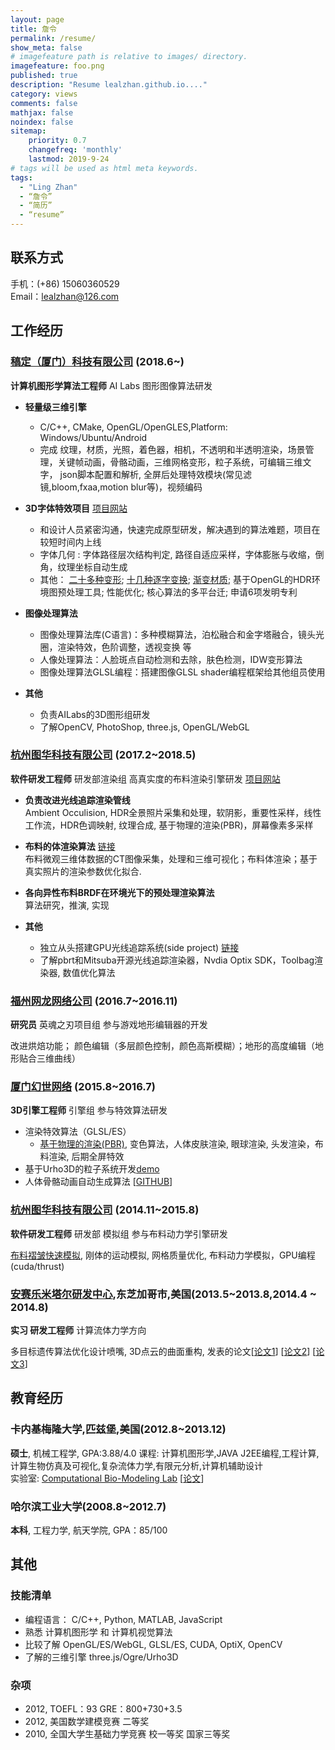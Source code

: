 ```yaml
---
layout: page
title: 詹令
permalink: /resume/
show_meta: false
# imagefeature path is relative to images/ directory.
imagefeature: foo.png
published: true
description: "Resume lealzhan.github.io...."
category: views
comments: false
mathjax: false
noindex: false
sitemap:
    priority: 0.7
    changefreq: 'monthly'
    lastmod: 2019-9-24
# tags will be used as html meta keywords.    
tags:
  - "Ling Zhan"
  - “詹令”
  - “简历”
  - “resume”
---
```


## 联系方式

手机：(+86) 15060360529   
Email：lealzhan@126.com

## 工作经历


### [稿定（厦门）科技有限公司](https://www.gaoding.com/) (2018.6~)
**计算机图形学算法工程师** AI Labs 图形图像算法研发


- **轻量级三维引擎**
	- C/C++, CMake, OpenGL/OpenGLES,Platform: Windows/Ubuntu/Android
	- 完成 纹理，材质，光照，着色器，相机，不透明和半透明渲染，场景管理，关键帧动画，骨骼动画，三维网格变形，粒子系统，可编辑三维文字， json脚本配置和解析, 全屏后处理特效模块(常见滤镜,bloom,fxaa,motion blur等)，视频编码


- **3D字体特效项目** [项目网站](https://www.gaoding.com/topic/3791)    
	- 和设计人员紧密沟通，快速完成原型研发，解决遇到的算法难题，项目在较短时间内上线
	- 字体几何 : 字体路径层次结构判定, 路径自适应采样，字体膨胀与收缩，倒角，纹理坐标自动生成
	- 其他： [二十多种变形](http://note.youdao.com/noteshare?id=b927fd528b398445a4d3f373703b720c); [十几种逐字变换](http://note.youdao.com/noteshare?id=5c4027f644b9b588c6942907485f2413); [渐变材质](http://note.youdao.com/noteshare?id=f51e4d4d97c4dc1424573afdfae001a7); 基于OpenGL的HDR环境图预处理工具; 性能优化; 核心算法的多平台迁; 申请6项发明专利


- **图像处理算法**   
	- 图像处理算法库(C语言)：多种模糊算法，泊松融合和金字塔融合，镜头光圈，渲染特效，色阶调整，透视变换 等
	- 人像处理算法：人脸斑点自动检测和去除，肤色检测，IDW变形算法
	- 图像处理算法GLSL编程：搭建图像GLSL shader编程框架给其他组员使用


- **其他**    
	- 负责AILabs的3D图形组研发
	- 了解OpenCV, PhotoShop, three.js, OpenGL/WebGL


### [杭州图华科技有限公司](http://www.graphicchina.com/) (2017.2~2018.5)
**软件研发工程师** 研发部渲染组 高真实度的布料渲染引擎研发 [项目网站](http://www.frilly.com/)

- **负责改进光线追踪渲染管线**   
Ambient Occulision, HDR全景照片采集和处理，软阴影，重要性采样，线性工作流，HDR色调映射, 纹理合成, 基于物理的渲染(PBR)，屏幕像素多采样

- **布料的体渲染算法** [链接](http://note.youdao.com/noteshare?id=4a50fa60dbee04492109bf89f0ea52d2)  
布料微观三维体数据的CT图像采集，处理和三维可视化；布料体渲染；基于真实照片的渲染参数优化拟合.

- **各向异性布料BRDF在环境光下的预处理渲染算法**   
算法研究，推演, 实现

- **其他**   
	- 独立从头搭建GPU光线追踪系统(side project) [链接](https://lealzhan.github.io/lealzhan.github.io/blog/2018/03/01/xyrender/)
	- 了解pbrt和Mitsuba开源光线追踪渲染器，Nvdia Optix SDK，Toolbag渲染器, 数值优化算法


### [福州网龙网络公司](http://www.nd.com.cn/) (2016.7~2016.11)
**研究员** 英魂之刃项目组 参与游戏地形编辑器的开发

改进烘焙功能； 颜色编辑（多层颜色控制，颜色高斯模糊）；地形的高度编辑（地形贴合三维曲线）

### [厦门幻世网络](http://www.avatarworks.com/) (2015.8~2016.7)
**3D引擎工程师** 引擎组 参与特效算法研发

- 渲染特效算法（GLSL/ES）
	- [基于物理的渲染(PBR)](https://nbviewer.jupyter.org/github/lealzhan/lealzhan.github.io/blob/master/_pdf/2015-9-14-pbr.pdf), 变色算法，人体皮肤渲染, 眼球渲染, 头发渲染，布料渲染, 后期全屏特效
- 基于Urho3D的粒子系统开发[demo](https://note.youdao.com/ynoteshare1/index.html?id=a57a554807418508455b108e0526f6e6&type=note)
- 人体骨骼动画自动生成算法 [[GITHUB](https://github.com/lealzhan/reachAndGrasp)]

### [杭州图华科技有限公司](http://www.graphicchina.com/) (2014.11~2015.8)
**软件研发工程师** 研发部 模拟组 参与布料动力学引擎研发

[布料褶皱快速模拟](https://note.youdao.com/ynoteshare1/index.html?id=3149035beee8736b0a2f856c2091ac89&type=note), 刚体的运动模拟, 网格质量优化, 布料动力学模拟，GPU编程(cuda/thrust)


### [安赛乐米塔尔研发中心](http://corporate.arcelormittal.com/what-we-do/research-and-development/research-centres),东芝加哥市,美国(2013.5~2013.8,2014.4 ~ 2014.8)
**实习 研发工程师** 计算流体力学方向

多目标遗传算法优化设计喷嘴, 3D点云的曲面重构, 发表的论文[[论文1](http://pan.baidu.com/s/1o7C3elk)] [[论文2](http://pan.baidu.com/s/1pKoz8Kz)] [[论文3](http://pan.baidu.com/s/1c0XkUvm)]



## 教育经历
### 卡内基梅隆大学,匹兹堡,美国(2012.8~2013.12)
**硕士**, 机械工程学, GPA:3.88/4.0
课程: 计算机图形学,JAVA J2EE编程,工程计算,计算生物仿真及可视化,复杂流体力学,有限元分析,计算机辅助设计  
实验室: [Computational Bio-Modeling Lab](http://jessicaz.me.cmu.edu/) [[论文](http://www.tandfonline.com/doi/abs/10.1080/21681163.2013.776270)]

### 哈尔滨工业大学(2008.8~2012.7)
**本科**, 工程力学, 航天学院, GPA：85/100

## 其他

### 技能清单
- 编程语言： C/C++, Python, MATLAB, JavaScript
- 熟悉 计算机图形学 和 计算机视觉算法
- 比较了解 OpenGL/ES/WebGL, GLSL/ES, CUDA, OptiX, OpenCV
- 了解的三维引擎 three.js/Ogre/Urho3D

### 杂项
- 2012,	TOEFL：93 GRE：800+730+3.5
- 2012,	美国数学建模竞赛	二等奖
- 2010,	全国大学生基础力学竞赛	校一等奖 国家三等奖
